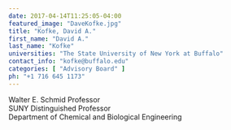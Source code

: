 ```yaml
---
date: 2017-04-14T11:25:05-04:00
featured_image: "DaveKofke.jpg"
title: "Kofke, David A."
first_name: "David A." 
last_name: "Kofke" 
universities: "The State University of New York at Buffalo"
contact_info: "kofke@buffalo.edu"
categories: [ "Advisory Board" ]
ph: "+1 716 645 1173"
---
```


Walter E. Schmid Professor\
SUNY Distinguished Professor\
Department of Chemical and Biological Engineering





